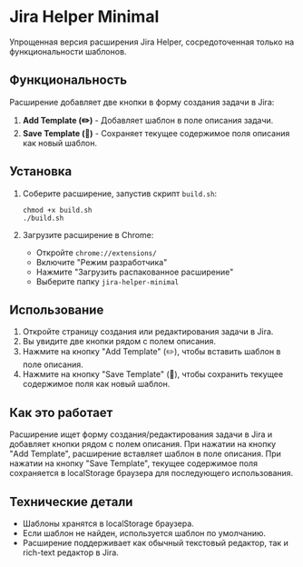 # Jira Helper Minimal

Упрощенная версия расширения Jira Helper, сосредоточенная только на функциональности шаблонов.

## Функциональность

Расширение добавляет две кнопки в форму создания задачи в Jira:

1. **Add Template (✏️)** - Добавляет шаблон в поле описания задачи.
2. **Save Template (💾)** - Сохраняет текущее содержимое поля описания как новый шаблон.

## Установка

1. Соберите расширение, запустив скрипт `build.sh`:
   ```
   chmod +x build.sh
   ./build.sh
   ```

2. Загрузите расширение в Chrome:
   - Откройте `chrome://extensions/`
   - Включите "Режим разработчика"
   - Нажмите "Загрузить распакованное расширение"
   - Выберите папку `jira-helper-minimal`

## Использование

1. Откройте страницу создания или редактирования задачи в Jira.
2. Вы увидите две кнопки рядом с полем описания.
3. Нажмите на кнопку "Add Template" (✏️), чтобы вставить шаблон в поле описания.
4. Нажмите на кнопку "Save Template" (💾), чтобы сохранить текущее содержимое поля как новый шаблон.

## Как это работает

Расширение ищет форму создания/редактирования задачи в Jira и добавляет кнопки рядом с полем описания. При нажатии на кнопку "Add Template", расширение вставляет шаблон в поле описания. При нажатии на кнопку "Save Template", текущее содержимое поля сохраняется в localStorage браузера для последующего использования.

## Технические детали

- Шаблоны хранятся в localStorage браузера.
- Если шаблон не найден, используется шаблон по умолчанию.
- Расширение поддерживает как обычный текстовый редактор, так и rich-text редактор в Jira.
